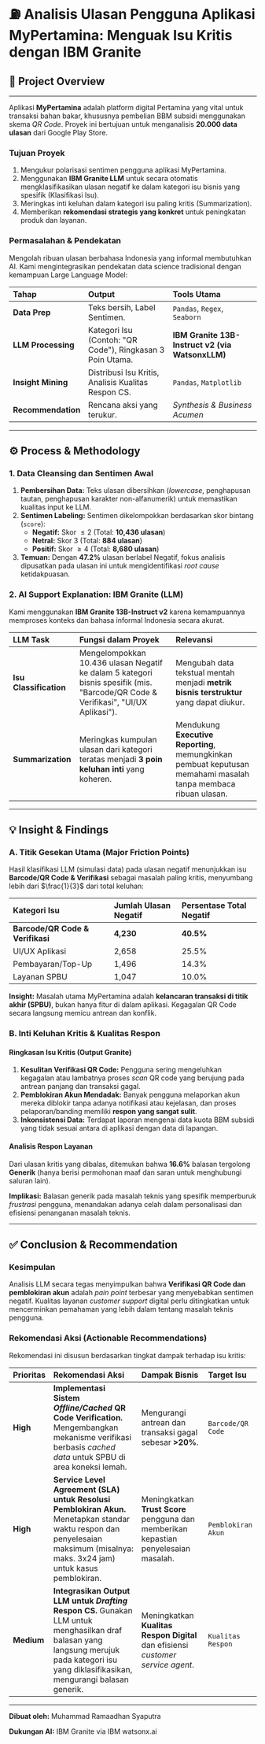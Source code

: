 # ⛽ Analisis Ulasan Pengguna Aplikasi MyPertamina: Menguak Isu Kritis dengan IBM Granite

## 📜 Project Overview
---
Aplikasi **MyPertamina** adalah platform digital Pertamina yang vital untuk transaksi bahan bakar, khususnya pembelian BBM subsidi menggunakan skema *QR Code*. Proyek ini bertujuan untuk menganalisis **20.000 data ulasan** dari Google Play Store.

### **Tujuan Proyek**
1.  Mengukur polarisasi sentimen pengguna aplikasi MyPertamina.
2.  Menggunakan **IBM Granite LLM** untuk secara otomatis mengklasifikasikan ulasan negatif ke dalam kategori isu bisnis yang spesifik (Klasifikasi Isu).
3.  Meringkas inti keluhan dalam kategori isu paling kritis (Summarization).
4.  Memberikan **rekomendasi strategis yang konkret** untuk peningkatan produk dan layanan.

### **Permasalahan & Pendekatan**
Mengolah ribuan ulasan berbahasa Indonesia yang informal membutuhkan AI. Kami mengintegrasikan pendekatan data science tradisional dengan kemampuan Large Language Model:

| Tahap | Output | Tools Utama |
| :--- | :--- | :--- |
| **Data Prep** | Teks bersih, Label Sentimen. | `Pandas`, `Regex`, `Seaborn` |
| **LLM Processing**| Kategori Isu (Contoh: "QR Code"), Ringkasan 3 Poin Utama. | **IBM Granite 13B-Instruct v2 (via WatsonxLLM)** |
| **Insight Mining**| Distribusi Isu Kritis, Analisis Kualitas Respon CS. | `Pandas`, `Matplotlib` |
| **Recommendation**| Rencana aksi yang terukur. | *Synthesis & Business Acumen* |

***

## ⚙️ Process & Methodology

### **1. Data Cleansing dan Sentimen Awal**

1.  **Pembersihan Data:** Teks ulasan dibersihkan (*lowercase*, penghapusan tautan, penghapusan karakter non-alfanumerik) untuk memastikan kualitas input ke LLM.
2.  **Sentimen Labeling:** Sentimen dikelompokkan berdasarkan skor bintang (`score`):
    * **Negatif:** Skor $\le 2$ (Total: **10,436 ulasan**)
    * **Netral:** Skor $3$ (Total: **884 ulasan**)
    * **Positif:** Skor $\ge 4$ (Total: **8,680 ulasan**)
3.  **Temuan:** Dengan **47.2%** ulasan berlabel Negatif, fokus analisis dipusatkan pada ulasan ini untuk mengidentifikasi *root cause* ketidakpuasan.

### **2. AI Support Explanation: IBM Granite (LLM)**

Kami menggunakan **IBM Granite 13B-Instruct v2** karena kemampuannya memproses konteks dan bahasa informal Indonesia secara akurat.

| LLM Task | Fungsi dalam Proyek | Relevansi |
| :--- | :--- | :--- |
| **Isu Classification** | Mengelompokkan 10.436 ulasan Negatif ke dalam 5 kategori bisnis spesifik (mis. "Barcode/QR Code & Verifikasi", "UI/UX Aplikasi"). | Mengubah data tekstual mentah menjadi **metrik bisnis terstruktur** yang dapat diukur. |
| **Summarization** | Meringkas kumpulan ulasan dari kategori teratas menjadi **3 poin keluhan inti** yang koheren. | Mendukung **Executive Reporting**, memungkinkan pembuat keputusan memahami masalah tanpa membaca ribuan ulasan. |

***

## 💡 Insight & Findings

### **A. Titik Gesekan Utama (Major Friction Points)**

Hasil klasifikasi LLM (simulasi data) pada ulasan negatif menunjukkan isu **Barcode/QR Code & Verifikasi** sebagai masalah paling kritis, menyumbang lebih dari $\frac{1}{3}$ dari total keluhan:

| Kategori Isu | Jumlah Ulasan Negatif | Persentase Total Negatif |
| :--- | :--- | :--- |
| **Barcode/QR Code & Verifikasi** | **4,230** | **40.5%** |
| UI/UX Aplikasi | 2,658 | 25.5% |
| Pembayaran/Top-Up | 1,496 | 14.3% |
| Layanan SPBU | 1,047 | 10.0% |

**Insight:** Masalah utama MyPertamina adalah **kelancaran transaksi di titik akhir (SPBU)**, bukan hanya fitur di dalam aplikasi. Kegagalan QR Code secara langsung memicu antrean dan konflik.

### **B. Inti Keluhan Kritis & Kualitas Respon**

#### **Ringkasan Isu Kritis (Output Granite)**
1.  **Kesulitan Verifikasi QR Code:** Pengguna sering mengeluhkan kegagalan atau lambatnya proses *scan* QR code yang berujung pada antrean panjang dan transaksi gagal.
2.  **Pemblokiran Akun Mendadak:** Banyak pengguna melaporkan akun mereka diblokir tanpa adanya notifikasi atau kejelasan, dan proses pelaporan/banding memiliki **respon yang sangat sulit**.
3.  **Inkonsistensi Data:** Terdapat laporan mengenai data kuota BBM subsidi yang tidak sesuai antara di aplikasi dengan data di lapangan.

#### **Analisis Respon Layanan**
Dari ulasan kritis yang dibalas, ditemukan bahwa **16.6%** balasan tergolong **Generik** (hanya berisi permohonan maaf dan saran untuk menghubungi saluran lain).

**Implikasi:** Balasan generik pada masalah teknis yang spesifik memperburuk *frustrasi* pengguna, menandakan adanya celah dalam personalisasi dan efisiensi penanganan masalah teknis.

***

## ✅ Conclusion & Recommendation

### **Kesimpulan**
Analisis LLM secara tegas menyimpulkan bahwa **Verifikasi QR Code dan pemblokiran akun** adalah *pain point* terbesar yang menyebabkan sentimen negatif. Kualitas layanan *customer support* digital perlu ditingkatkan untuk mencerminkan pemahaman yang lebih dalam tentang masalah teknis pengguna.

### **Rekomendasi Aksi (Actionable Recommendations)**

Rekomendasi ini disusun berdasarkan tingkat dampak terhadap isu kritis:

| Prioritas | Rekomendasi Aksi | Dampak Bisnis | Target Isu |
| :--- | :--- | :--- | :--- |
| **High** | **Implementasi Sistem *Offline/Cached* QR Code Verification.** Mengembangkan mekanisme verifikasi berbasis *cached data* untuk SPBU di area koneksi lemah. | Mengurangi antrean dan transaksi gagal sebesar **>20%**. | `Barcode/QR Code` |
| **High** | **Service Level Agreement (SLA) untuk Resolusi Pemblokiran Akun.** Menetapkan standar waktu respon dan penyelesaian maksimum (misalnya: maks. 3x24 jam) untuk kasus pemblokiran. | Meningkatkan **Trust Score** pengguna dan memberikan kepastian penyelesaian masalah. | `Pemblokiran Akun` |
| **Medium** | **Integrasikan Output LLM untuk *Drafting* Respon CS.** Gunakan LLM untuk menghasilkan draf balasan yang langsung merujuk pada kategori isu yang diklasifikasikan, mengurangi balasan generik. | Meningkatkan **Kualitas Respon Digital** dan efisiensi *customer service agent*. | `Kualitas Respon` |

***

**Dibuat oleh:** Muhammad Ramaadhan Syaputra

**Dukungan AI:** IBM Granite via IBM watsonx.ai

